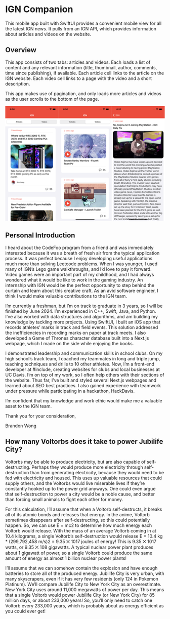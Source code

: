 # IGN Companion

This mobile app built with SwiftUI provides a convenient mobile view for all the latest IGN news. It pulls from an IGN API, which provides information about articles and videos on the website.

## Overview

This app consists of two tabs: articles and videos. Each loads a list of content and any relevant information (title, thumbnail, author, comments, time since publishing), if available. Each article cell links to the article on the IGN website. Each video cell links to a page with the video and a short description.

This app makes use of pagination, and only loads more articles and videos as the user scrolls to the bottom of the page.

![Articles](./screenshots/screenshots.png)

## Personal Introduction

I heard about the CodeFoo program from a friend and was immediately interested because it was a breath of fresh air from the typical application process. It was perfect because I enjoy developing useful applications much more than solving Leetcode problems. When I was younger, I used many of IGN’s Lego game walkthroughs, and I’d love to pay it forward. Video games were an important part of my childhood, and I had always wondered what it would be like to work in the gaming industry. An internship with IGN would be the perfect opportunity to step behind the curtain and learn about this creative craft. As an avid software engineer, I think I would make valuable contributions to the IGN team.

I’m currently a freshman, but I’m on track to graduate in 3 years, so I will be finished by June 2024. I’m experienced in C++, Swift, Java, and Python. I’ve also worked with data structures and algorithms, and am building my knowledge by tackling more projects. Using SwiftUI, I built an iOS app that records athletes’ marks in track and field events. This solution addressed the inefficiencies in recording marks on paper at track meets. I also developed a Game of Thrones character database built into a Next.js webpage, which I made on the side while enjoying the books.

I demonstrated leadership and communication skills in school clubs. On my high school’s track team, I coached my teammates in long and triple jump, teaching techniques and drills to 10 other athletes. Now, I’m a front-end developer at #include, creating websites for clubs and local businesses at UC Davis. I’m on top of my work, so I often help others with their sections of the website. Thus far, I’ve built and styled several Next.js webpages and learned about SEO best practices. I also gained experience with teamwork under pressure while participating in a hackathon, HackDavis.

I’m confident that my knowledge and work ethic would make me a valuable asset to the IGN team.

Thank you for your consideration,

Brandon Wong


## How many Voltorbs does it take to power Jubilife City?

Voltorbs may be able to produce electricity, but are also capable of self-destructing. Perhaps they would produce more electricity through self-destruction than from generating electricity, because they would need to be fed with electricity and housed. This uses up valuable resources that could supply others, and the Voltorbs would live miserable lives if they’re constantly hooked up to the power grid anyways. One could even argue that self-destruction to power a city would be a noble cause, and better than forcing small animals to fight each other for money.

For this calculation, I’ll assume that when a Voltorb self-destructs, it breaks all of its atomic bonds and releases that energy. In the anime, Voltorb sometimes disappears after self-destructing, so this could potentially happen. So, we can use E = mc2 to determine how much energy each Voltorb would release. With the mass of an average Voltorb coming in at 10.4 kilograms, a single Voltorb’s self-destruction would release E = 10.4 kg * (299,792,458 m/s)2 = 9.35 ⨉ 1017 joules of energy! This is 9.35 ⨉ 1017 watts, or 9.35 ⨉ 108 gigawatts. A typical nuclear power plant produces about 1 gigawatt of power, so a single Voltorb could produce the same amount of energy as almost 1 billion nuclear power plants!

I’ll assume that we can somehow contain the explosion and have enough batteries to store all of the produced energy. Jubilife City is very urban, with many skyscrapers, even if it has very few residents (only 124 in Pokemon Platinum). We’ll compare Jubilife City to New York City as an overestimate. New York City uses around 11,000 megawatts of power per day. This means that a single Voltorb would power Jubilife City (or New York City) for 85 million days, or about 233,000 years! So, you’ll only need to catch one Voltorb every 233,000 years, which is probably about as energy efficient as you could ever get!
